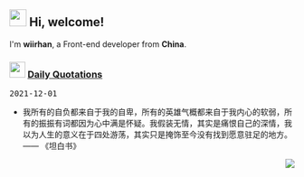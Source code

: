 <h2> <img src="https://emojis.slackmojis.com/emojis/images/1577982316/7421/typingcat.gif?1577982316" width="30" /> Hi, welcome! </h2>

I'm **wiirhan**, a Front-end developer from **China**.

<h3> <img src="https://emojis.slackmojis.com/emojis/images/1621024394/39092/cat-roll.gif?1621024394" width="28" /> <a href="https://github.com/xrkffgg/xrkffgg/blob/master/quotations.md"> Daily Quotations</a></h3>

<kbd>2021-12-01</kbd>

- 我所有的自负都来自于我的自卑，所有的英雄气概都来自于我内心的软弱，所有的振振有词都因为心中满是怀疑。我假装无情，其实是痛恨自己的深情，我以为人生的意义在于四处游荡，其实只是掩饰至今没有找到愿意驻足的地方。 —— 《坦白书》

<!-- Randomly taken from quotations.md -->

<p align="right">
<img src="https://visitor-badge.glitch.me/badge?page_id=wiirhan.wiirhan" />
</p>

